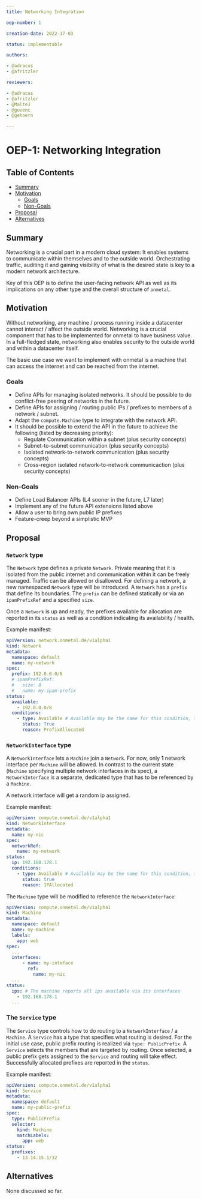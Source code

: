 ```yaml
---
title: Networking Integration

oep-number: 1

creation-date: 2022-17-03

status: implementable

authors:

- @adracus
- @afritzler

reviewers:

- @adracus
- @afritzler
- @MalteJ
- @guvenc
- @gehoern

---
```


# OEP-1: Networking Integration

## Table of Contents

- [Summary](#summary)
- [Motivation](#motivation)
    - [Goals](#goals)
    - [Non-Goals](#non-goals)
- [Proposal](#proposal)
- [Alternatives](#alternatives)

## Summary

Networking is a crucial part in a modern cloud system: It enables systems to communicate within themselves and to the
outside world. Orchestrating traffic, auditing it and gaining visibility of what is the desired state is key to a modern
network architecture.

Key of this OEP is to define the user-facing network API as well as its implications on any other type and the overall
structure of `onmetal`.

## Motivation

Without networking, any machine / process running inside a datacenter cannot interact / affect the outside world.
Networking is a crucial component that has to be implemented for onmetal to have business value. In a full-fledged
state, networking also enables security to the outside world and within a datacenter itself.

The basic use case we want to implement with onmetal is a machine that can access the internet and can be reached from
the internet.

### Goals

* Define APIs for managing isolated networks. It should be possible to do conflict-free peering of networks in the
  future.
* Define APIs for assigning / routing public IPs / prefixes to members of a network / subnet.
* Adapt the `compute.Machine` type to integrate with the network API.
* It should be possible to extend the API in the future to achieve the following (listed by decreasing priority):
    * Regulate Communication within a subnet (plus security concepts)
    * Subnet-to-subnet communication (plus security concepts)
    * Isolated network-to-network communication (plus security concepts)
    * Cross-region isolated network-to-network communicaction (plus security concepts)

### Non-Goals

* Define Load Balancer APIs (L4 sooner in the future, L7 later)
* Implement any of the future API extensions listed above
* Allow a user to bring own public IP prefixes
* Feature-creep beyond a simplistic MVP

## Proposal

### `Network` type

The `Network` type defines a private `Network`. Private meaning that it is isolated from the public internet and
communication within it can be freely managed. Traffic can be allowed or disallowed. For defining a network, a new
namespaced `Network` type will be introduced. A `Network` has a `prefix` that define its boundaries. The `prefix` can be
defined statically or via an `ipamPrefixRef` and a specified `size`.

Once a `Network` is up and ready, the prefixes available for allocation are reported in its `status`
as well as a condition indicating its availability / health.

Example manifest:

```yaml
apiVersion: network.onmetal.de/v1alpha1
kind: Network
metadata:
  namespace: default
  name: my-network
spec:
  prefix: 192.0.0.0/8
  # ipamPrefixRef:
  #   size: 8
  #   name: my-ipam-prefix
status:
  available:
    - 192.0.0.0/8
  conditions:
    - type: Available # Available may be the name for this condition, though this has to be refined.
      status: True
      reason: PrefixAllocated
```

### `NetworkInterface` type

A `NetworkInterface` lets a `Machine` join a `Network`. For now, only **1** network interface per
`Machine` will be allowed. In contrast to the current state (`Machine` specifying multiple network interfaces in its
spec), a `NetworkInterface` is a separate, dedicated type that has to be referenced by a `Machine`.

A network interface will get a random ip assigned.

Example manifest:

```yaml
apiVersion: compute.onmetal.de/v1alpha1
kind: NetworkInterface
metadata:
  name: my-nic
spec:
  networkRef:
    name: my-network
status:
  ip: 192.168.178.1
  conditions:
    - type: Available # Available may be the name for this condition, though this has to be refined.
      status: true
      reason: IPAllocated
```

The `Machine` type will be modified to reference the `NetworkInterface`:

```yaml
apiVersion: compute.onmetal.de/v1alpha1
kind: Machine
metadata:
  namespace: default
  name: my-machine
  labels:
    app: web
spec:
  ...
  interfaces:
      - name: my-inteface
        ref:
          name: my-nic
  ...
status:
  ips: # The machine reports all ips available via its interfaces
    - 192.168.178.1
  ...
```

### The `Service` type

The `Service` type controls how to do routing to a `NetworkInterface` / a `Machine`. A `Service` has a type that
specifies what routing is desired. For the initial use case, public prefix routing is realized via `type: PublicPrefix`.
A `Service` selects the members that are targeted by routing. Once selected, a public prefix gets assigned to
the `Service` and routing will take effect. Successfully allocated prefixes are reported in the `status`.

Example manifest:

```yaml
apiVersion: compute.onmetal.de/v1alpha1
kind: Service
metadata:
  namespace: default
  name: my-public-prefix
spec:
  type: PublicPrefix
  selector:
    kind: Machine
    matchLabels:
      app: web
status:
  prefixes:
    - 13.14.15.1/32
```

## Alternatives

None discussed so far.
